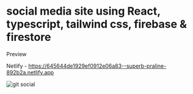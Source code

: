 # social media site using React, typescript, tailwind css, firebase & firestore

Preview

Netlify - https://645644de1929ef0912e06a83--superb-praline-892b2a.netlify.app

![git social](https://user-images.githubusercontent.com/51136789/236610240-bcd4a91b-7417-42b0-ad22-d9673d8c32f2.png)

